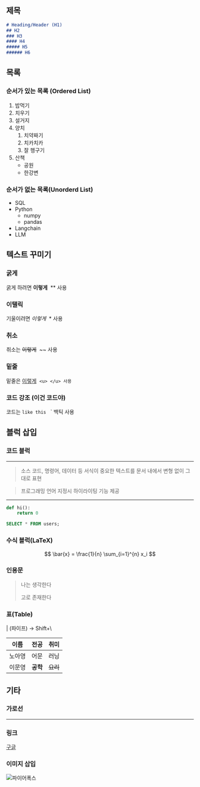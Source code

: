 ## 제목
```md
# Heading/Header (H1)
## H2
### H3
#### H4
##### H5
###### H6
```

## 목록
### 순서가 있는 목록 (Ordered List)
1. 밥먹기
1. 치우기
1. 설거지
1. 양치
    1. 치약짜기
    1. 치카치카
    1. 잘 헹구기
1. 산책
    - 공원
    - 한강변

### 순서가 없는 목록(Unorderd List)
- SQL
- Python
    - numpy
    - pandas
- Langchain
- LLM

## 텍스트 꾸미기
### 굵게
굵게 하려면 **이렇게**&nbsp;&nbsp;** 사용
### 이탤릭
기울이려면 *이렇게*&nbsp;&nbsp;* 사용
### 취소
취소는 ~~이렇게~~&nbsp;&nbsp;~~ 사용
### 밑줄
밑줄은 <u>이렇게</u>&nbsp;&nbsp;`<u> </u> 사용`

### 코드 강조 (이건 코드야)
코드는 `like this`&nbsp;&nbsp;&nbsp;` 백틱 사용


## 블럭 삽입
### 코드 블럭
---
> 소스 코드, 명령어, 데이터 등 서식이 중요한 텍스트를 문서 내에서 변형 없이 그대로 표현

> 프로그래밍 언어 지정시 하이라이팅 기능 제공
---
```python
def hi():
    return 0
```
```sql
SELECT * FROM users;
```

### 수식 블럭(LaTeX)
$$
\bar{x} = \frac{1}{n} \sum_{i=1}^{n} x_i
$$

### 인용문
> 나는 생각한다
>
> 고로 존재한다

### 표(Table)
| (파이프) → Shift+\

|이름|전공|취미|
|---|---|---|
|노아영|어문|러닝|
|이문영|**공학**|~~요리~~|

## 기타
### 가로선
---

### 링크
[구글](http://google.com)

### 이미지 삽입
![파이어폭스](https://encrypted-tbn0.gstatic.com/images?q=tbn:ANd9GcTVLiue_2xoMhVy_UtdjBMHJesK5DiTNgWHqQ&s "파이어폭스")